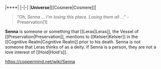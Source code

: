 |****|
|-|-|
|**Universe**|[[Cosmere\|Cosmere]]|

>“*Oh, Senna ... I'm losing this place. Losing them all ...*”
\-Preservation[1]


**Senna** is someone or something that [[Leras\|Leras]], the Vessel of [[Preservation\|Preservation]], mentions to [[Kelsier\|Kelsier]] in the [[Cognitive Realm\|Cognitive Realm]] prior to his death.
Senna is not someone that Leras thinks of as a deity. If Senna is a person, they are not a love interest of [[Hoid\|Hoid's]].



https://coppermind.net/wiki/Senna